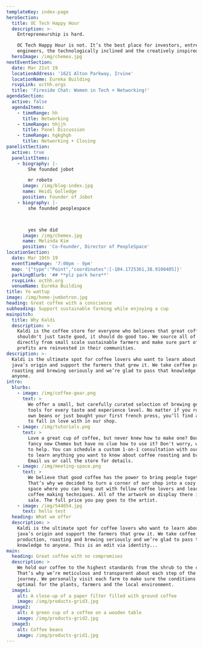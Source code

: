 ```yaml
---
templateKey: index-page
heroSection:
  title: OC Tech Happy Hour
  description: >-
    Entrepreneurship is hard.

    OC Tech Happy Hour is not. It’s the best place for investors, entrepreneurs,
    engineers, the technologically inclined and the creatively inspired.
  heroImage: /img/chemex.jpg
nextEventSection:
  date: Mar 21st 19
  locationAddress: '1621 Alton Parkway, Irvine'
  locationName: Eureka Building
  rsvpLink: octhh.orgs
  title: 'Fireside Chat: Women in Tech + Networking!'
agendaSection:
  active: false
  agendaItems:
    - timeRange: hh
      title: Networking
    - timeRange: hhjjh
      title: Panel Discussion
    - timeRange: hgkghgh
      title: Networking + Closing
panelistSection:
  active: true
  panelistItems:
    - biography: |-
        She founded jobot

        mr roboto
      image: /img/blog-index.jpg
      name: Heidi Golledge
      position: Founder of Jobot
    - biography: |-
        she founded peoplespace



        yes she did
      image: /img/chemex.jpg
      name: Melinda Kim
      position: 'Co-Founder, Director of PeopleSpace'
locationSection:
  date: Mar 19th 19
  eventTimeRange: '7:00pm - 9pm'
  map: '{"type":"Point","coordinates":[-104.1725361,38.9108405]}'
  parkingBlurb: '## **plz park here**'
  rsvpLink: octhh.org
  venueName: Eureka Building
title: Yo wattup
image: /img/home-jumbotron.jpg
heading: Great coffee with a conscience
subheading: Support sustainable farming while enjoying a cup
mainpitch:
  title: Why Kaldi
  description: >
    Kaldi is the coffee store for everyone who believes that great coffee
    shouldn't just taste good, it should do good too. We source all of our beans
    directly from small scale sustainable farmers and make sure part of the
    profits are reinvested in their communities.
description: >-
  Kaldi is the ultimate spot for coffee lovers who want to learn about their
  java’s origin and support the farmers that grew it. We take coffee production,
  roasting and brewing seriously and we’re glad to pass that knowledge to
  anyone.
intro:
  blurbs:
    - image: /img/coffee-gear.png
      text: >
        We offer a small, but carefully curated selection of brewing gear and
        tools for every taste and experience level. No matter if you roast your
        own beans or just bought your first french press, you’ll find a gadget
        to fall in love with in our shop.
    - image: /img/tutorials.png
      text: >
        Love a great cup of coffee, but never knew how to make one? Bought a
        fancy new Chemex but have no clue how to use it? Don't worry, we’re here
        to help. You can schedule a custom 1-on-1 consultation with our baristas
        to learn anything you want to know about coffee roasting and brewing.
        Email us or call the store for details.
    - image: /img/meeting-space.png
      text: >
        We believe that good coffee has the power to bring people together.
        That’s why we decided to turn a corner of our shop into a cozy meeting
        space where you can hang out with fellow coffee lovers and learn about
        coffee making techniques. All of the artwork on display there is for
        sale. The full price you pay goes to the artist.
    - image: /img/544654.jpg
      text: hello test
  heading: What we offer
  description: >
    Kaldi is the ultimate spot for coffee lovers who want to learn about their
    java’s origin and support the farmers that grew it. We take coffee
    production, roasting and brewing seriously and we’re glad to pass that
    knowledge to anyone. This is an edit via identity...
main:
  heading: Great coffee with no compromises
  description: >
    We hold our coffee to the highest standards from the shrub to the cup.
    That’s why we’re meticulous and transparent about each step of the coffee’s
    journey. We personally visit each farm to make sure the conditions are
    optimal for the plants, farmers and the local environment.
  image1:
    alt: A close-up of a paper filter filled with ground coffee
    image: /img/products-grid3.jpg
  image2:
    alt: A green cup of a coffee on a wooden table
    image: /img/products-grid2.jpg
  image3:
    alt: Coffee beans
    image: /img/products-grid1.jpg
---
```


